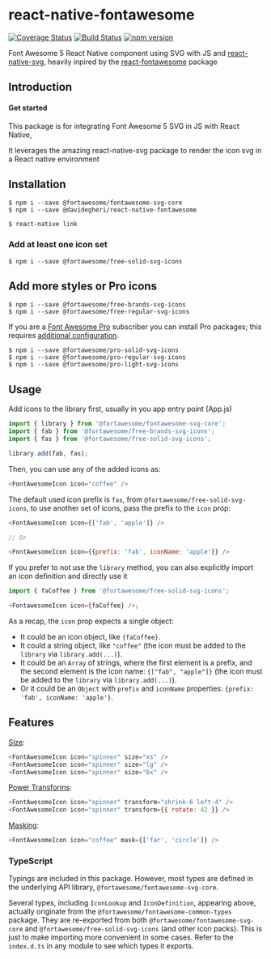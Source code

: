 # react-native-fontawesome

[![Coverage Status](https://coveralls.io/repos/github/Davide-Gheri/react-native-fontawesome/badge.svg?branch=develop)](https://coveralls.io/github/Davide-Gheri/react-native-fontawesome?branch=develop)
[![Build Status](https://travis-ci.com/Davide-Gheri/react-native-fontawesome.svg?branch=master)](https://travis-ci.com/Davide-Gheri/react-native-fontawesome)
[![npm version](https://badge.fury.io/js/%40davidegheri%2Freact-native-fontawesome.svg)](https://badge.fury.io/js/%40davidegheri%2Freact-native-fontawesome)

Font Awesome 5 React Native component using SVG with JS and [react-native-svg](https://github.com/react-native-community/react-native-svg), heavily inpired by the [react-fontawesome](https://github.com/FortAwesome/react-fontawesome) package

## Introduction

#### Get started

This package is for integrating Font Awesome 5 SVG in JS with React Native,

It leverages the amazing react-native-svg package to render the icon svg in a React native environment

## Installation

```
$ npm i --save @fortawesome/fontawesome-svg-core
$ npm i --save @davidegheri/react-native-fontawesome

$ react-native link
```

### Add at least one icon set
```
$ npm i --save @fortawesome/free-solid-svg-icons
```

## Add more styles or Pro icons

```
$ npm i --save @fortawesome/free-brands-svg-icons
$ npm i --save @fortawesome/free-regular-svg-icons
```

If you are a [Font Awesome Pro](https://fontawesome.com/pro) subscriber you can install Pro packages; this requires [additional configuration](https://fontawesome.com/how-to-use/on-the-web/setup/using-package-managers).

```
$ npm i --save @fortawesome/pro-solid-svg-icons
$ npm i --save @fortawesome/pro-regular-svg-icons
$ npm i --save @fortawesome/pro-light-svg-icons
```

## Usage

Add icons to the library first, usually in you app entry point (App.js)

```javascript
import { library } from '@fortawesome/fontawesome-svg-core';
import { fab } from '@fortawesome/free-brands-svg-icons';
import { fas } from '@fortawesome/free-solid-svg-icons';

library.add(fab, fas);
```

Then, you can use any of the added icons as:

```javascript
<FontAwesomeIcon icon="coffee" />
```

The default used icon prefix is `fas`, from `@fortawesome/free-solid-svg-icons`, to use another set of icons, pass the prefix to the `icon` prop:

```javascript
<FontAwesomeIcon icon={['fab', 'apple']} />

// Or

<FontAwesomeIcon icon={{prefix: 'fab', iconName: 'apple'}} />
```

If you prefer to not use the `library` method, you can also explicitly import an icon definition and directly use it

```javascript
import { faCoffee } from '@fortawesome/free-solid-svg-icons';

<FontawesomeIcon icon={faCoffee} />;
```

As a recap, the `icon` prop expects a single object:

- It could be an icon object, like `{faCoffee}`.
- It could a string object, like `"coffee"` (the icon must be added to the `library` via `library.add(...)`).
- It could be an `Array` of strings, where the first element is a prefix,
  and the second element is the icon name: `{["fab", "apple"]}` (the icon must be added to the `library` via `library.add(...)`).
- Or it could be an `Object` with `prefix` and `iconName` properties: `{prefix: 'fab', iconName: 'apple'}`.

## Features

[Size](https://fontawesome.com/how-to-use/on-the-web/styling/sizing-icons):

```javascript
<FontAwesomeIcon icon="spinner" size="xs" />
<FontAwesomeIcon icon="spinner" size="lg" />
<FontAwesomeIcon icon="spinner" size="6x" />
```

[Power Transforms](https://fontawesome.com/how-to-use/on-the-web/styling/power-transforms):

```javascript
<FontAwesomeIcon icon="spinner" transform="shrink-6 left-4" />
<FontAwesomeIcon icon="spinner" transform={{ rotate: 42 }} />
```

[Masking](https://fontawesome.com/how-to-use/on-the-web/styling/masking):

```javascript
<FontAwesomeIcon icon="coffee" mask={['far', 'circle']} />
```

### TypeScript

Typings are included in this package. However, most types are defined in the
underlying API library, `@fortawesome/fontawesome-svg-core`.

Several types, including `IconLookup` and `IconDefinition`, appearing above,
actually originate from the `@fortawesome/fontawesome-common-types` package.
They are re-exported from both `@fortawesome/fontawesome-svg-core` and
`@fortawesome/free-solid-svg-icons` (and other icon packs). This is just to
make importing more convenient in some cases. Refer to the `index.d.ts` in any
module to see which types it exports.
